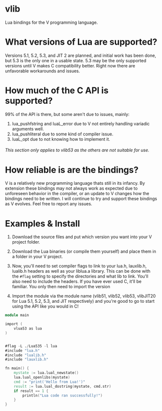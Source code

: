 # vlib
Lua bindings for the V programming language.

# What versions of Lua are supported?
Versions 5.1, 5.2, 5.3, and JIT 2 are planned, and initial work has been done, but 5.3 is the only one in a usable state. 5.3 may be the only supported versions until V makes C compatibility better. Right now there are unfavorable workarounds and issues.

# How much of the C API is supported?
99% of the API is there, but some aren't due to issues, mainly:
1. lua_pushfstring and luaL_error due to V not entirely handling variadic arguments well.
2. lua_pushliteral due to some kind of compiler issue.
3. luaL_opt due to not knowing how to implement it.
###### This section only applies to vlib53 as the others are not suitable for use.

# How reliable is are the bindings?
V is a relatively new programming language thats still in its infancy. By extension these bindings may not always work as expected due to unforeseen behavior in the compiler, or an update to V changes how the bindings need to be written. I will continue to try and support these bindings as V evolves. Feel free to report any issues.

# Examples & Install
1. Download the source files and put which version you want into your V project folder.

2. Download the Lua binaries (or compile them yourself) and place them in a folder in your V project.

3. Now, you'll need to set compiler flags to link to your lua.h, lauxlib.h, lualib.h headers as well as your liblua.a library. This can be done with the `#flag` setting to specify the directories and what lib to link. You'll also need to include the headers. If you have ever used C, it'll be familiar. You only then need to import the version

4. Import the module via the module name (vlib51, vlib52, vlib53, vlibJIT20 for Lua 5.1, 5.2, 5.3, and JIT respectively) and you're good to go to start using the API like you would in C!
```v
module main 

import (
	vlua53 as lua
)


#flag -L ./Lua535 -l lua
#include "lua.h"
#include "lualib.h"
#include "lauxlib.h"

fn main() {
	mystate := lua.lual_newstate()
	lua.lual_openlibs(mystate)
	cmd := "print('Hello from Lua!')"
	result := lua.lual_dostring(mystate, cmd.str)
	if result == 1 {
		println("Lua code ran successfully!")
	}
}
```
